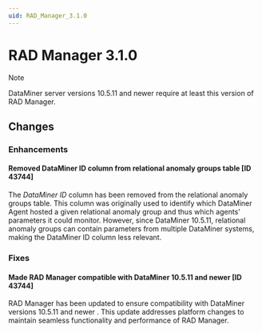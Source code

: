 ```yaml
---
uid: RAD_Manager_3.1.0
---
```


# RAD Manager 3.1.0

> [!NOTE]
> DataMiner server versions 10.5.11 and newer require at least this version of RAD Manager.

## Changes

### Enhancements

#### Removed DataMiner ID column from relational anomaly groups table [ID 43744]

The *DataMiner ID* column has been removed from the relational anomaly groups table. This column was originally used to identify which DataMiner Agent hosted a given relational anomaly group and thus which agents' parameters it could monitor. However, since DataMiner 10.5.11, <!--RN43686--> relational anomaly groups can contain parameters from multiple DataMiner systems, making the DataMiner ID column less relevant.

### Fixes

#### Made RAD Manager compatible with DataMiner 10.5.11 and newer [ID 43744]

RAD Manager has been updated to ensure compatibility with DataMiner versions 10.5.11 and newer <!--RN43440-->. This update addresses platform changes to maintain seamless functionality and performance of RAD Manager.
